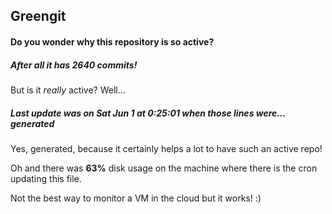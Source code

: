 ## Greengit

#### Do you wonder why this repository is so active?

##### After all it has 2640 commits!

But is it *really* active? Well...

##### Last update was on Sat Jun 1 at 0:25:01 when those lines were... generated

Yes, generated, because it certainly helps a lot to have such an active repo!

Oh and there was **63%** disk usage on the machine
where there is the cron updating this file.

Not the best way to monitor a VM in the cloud but it works! :)
